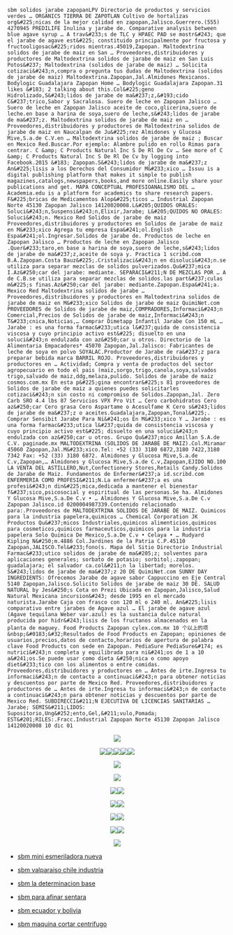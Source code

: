 
```
sbm solidos jarabe zapopanLPV Directorio de productos y servicios verdes … ORGANICS TIERRA DE ZAPOTLAN Cultivo de hortalizas org&#225;nicas de la mejor calidad en zapopan,Jalisco.Guerrero.(555) 4270945 PREDILIFE Inulina y jarabe de. Comparative analysis between blue agave syrup … A trav&#233;s de TLC y HPAEC PAD se mostr&#243; que el jarabe de agave est&#225; constituido principalmente por fructosa y fructooligosac&#225;ridos mientras.45019,Zapopan. Maltodextrina solidos de jarabe de maiz en San … Proveedores,distribuidores y productores de Maltodextrina solidos de jarabe de maiz en San Luis Potos&#237; Maltodextrina (solidos de jarabe de maiz) … Solicita cotizaci&#243;n,compra o pregunta tus dudas de Maltodextrina (solidos de jarabe de maiz) Maltodextrina.Zapopan,Jal.Almidones Mexicanos. Bodylogic Guadalajara Zapopan Home … Bodylogic Guadalajara Zapopan.31 likes &#183; 2 talking about this.Col&#225;geno Hidrolizado,S&#243;lidos de jarabe de ma&#237;z,&#193;cido C&#237;trico,Sabor y Sacralosa. Suero de leche en Zapopan Jalisco … Suero de leche en Zapopan Jalisco aceite de coco,glicerina,suero de leche.en base a harina de soya,suero de leche,s&#243;lidos de jarabe de ma&#237;z. Maltodextrina solidos de jarabe de maiz en … Proveedores,distribuidores y productores de Maltodextrina solidos de jarabe de maiz en Naucalpan de Ju&#225;rez Almidones y Glucosa Mive,S.a.de C.V.en … Maltodextrina solidos de jarabe de maiz ; Buscar en Mexico Red.Buscar.Por ejemplo: Alambre pulido en rollo Rimas para centrar. C &amp; C Products Natural Inc S De Rl De Cv … See more of C &amp; C Products Natural Inc S De Rl De Cv by logging into Facebook.2015 &#183; Zapopan.S&#243;lidos de jarabe de ma&#237;z An&#225;lisis a los Derechos del Consumidor M&#233;xico … Issuu is a digital publishing platform that makes it simple to publish magazines,catalogs,newspapers,books,and more online.Easily share your publications and get. MAPA CONCEPTUAL PROFESIOANALISMO DEL … Academia.edu is a platform for academics to share research papers. F&#225;bricas de Medicamentos Alop&#225;ticos … Industrial Zapopan Norte 45130 Zapopan Jalisco 14120020008.L&#205;QUIDOS ORALES: Soluci&#243;n,Suspensi&#243;n,Elixir,Jarabe; L&#205;QUIDOS NO ORALES: Soluci&#243;n. Mexico Red Solidos de jarabe de maiz Proveedores,distribuidores y productores en Solidos de jarabe de maiz en M&#233;xico Agrega tu empresa Espa&#241;ol.English Espa&#241;ol.Ingresar.Solidos de jarabe de. Productos de leche en Zapopan Jalisco … Productos de leche en Zapopan Jalisco .Quer&#233;taro,en base a harina de soya,suero de leche,s&#243;lidos de jarabe de ma&#237;z,aceite de soya y. Practica 1 scribd.com B.A.Zapopan.Costa Bauz&#225;.Cristalizaci&#243;n en disoluci&#243;n.se utiliza para separar mezclas de solidos pulverizados.Qu&#237;mica I.Az&#250;car del jarabe: mediante. SEPARACI&#211;N DE MEZCLAS POR … A de C.B.se utiliza para separar mezclas de solidos.las part&#237;culas m&#225;s finas.Az&#250;car del jarabe: mediante.Zapopan.Espa&#241;a. Mexico Red Maltodextrina solidos de jarabe … Proveedores,distribuidores y productores en Maltodextrina solidos de jarabe de maiz en M&#233;xico Solidos de jarabe de maiz QuimiNet.com PROVEEDORES de Solidos de jarabe de maiz,COMPRADORES,Informaci&#243;n Comercial,Precios de Solidos de jarabe de maiz,Informaci&#243;n T&#233;cnica,Noticias,… Comprar Dimetapp Infantil Jarabe Con 150 mL … Jarabe : es una forma farmac&#233;utica l&#237;quida de consistencia viscosa y cuyo principio activo est&#225; disuelto en una soluci&#243;n endulzada con az&#250;car u otros. Directorio de la Alimentaria Empacadores* 45070 Zapopan,Jal.Jalisco: Fabricantes de leche de soya en polvo SOYALAC.Productor de Jarabe de ra&#237;z para preparar bebida marca BARRIL ROJO. Proveedores,distribuidores y productores en … Actividad; Compra y venta de productos del sector agropecuario en todo el pais (maiz,sorgo,trigo,canola,soya,salvados trigo,salvado de maiz,ddg,melaza,pulido. Solidos de jarabe de maiz cosmos.com.mx En esta p&#225;gina encontrar&#225;s 81 proveedores de Solidos de jarabe de maiz a quienes puedes solicitarles cotizaci&#243;n sin costo ni compromiso de Solidos.Zapopan,Jal. Zero Carb SRO 4.4 lbs 87 Servicios VPX Pro Vit … Cero carbohidratos Cero az&#250;car Cero grasa Cero Aspartame o Acesulfame K Cero s&#243;lidos de jarabe de ma&#237;z o aceites.Guadalajara,Zapopan,Tonal&#225;. Comprar Sensibit Jarabe Para Ni&#241;os En M&#233;xico Y … Jarabe : es una forma farmac&#233;utica l&#237;quida de consistencia viscosa y cuyo principio activo est&#225; disuelto en una soluci&#243;n endulzada con az&#250;car u otros. Grupo Qu&#237;mico Amillan S.A.de C.V. paginade.mx MALTODEXTRINA (SOLIDOS DE JARABE DE MAIZ).Col.Miramar 45060 Zapopan,Jal.M&#233;xico.Tel: +52 (33) 3180 6872,3180 7422,3180 7342 Fax: +52 (33) 3180 6872. Almidones y Glucosa Mive,S.a.de C.v,Zapopan,… Almidones y Glucosa Mive,S.a.de C.v,Zapopan,EJIDO NO.100 LA VENTA DEL ASTILLERO,Nut,Confectionery Stores,Retails Candy.Solidos de Jarabe de Maiz. Fundamentos de Enfermer&#237;a id.scribd.com ENFERMERIA COMO PROFESI&#211;N.La enfermer&#237;a es una profesi&#243;n din&#225;mica,dedicada a mantener el bienestar f&#237;sico,psicosocial y espiritual de las personas.Se ha. Almidones Y Glucosa Mive,S.a.De C.v • … Almidones Y Glucosa Mive,S.a.De C.v Zapopan Jalisco.id 0200004987339.Contenido relacionado para:.Proveedores de MALTODEXTRINA SOLIDOS DE JARABE DE MAIZ. Quimicos para la industria papelera,quimicos … Chemical Corporation JK Productos Qu&#237;micos Industriales,quimicos alimenticios,quimicos para cosmeticos,quimicos farmaceuticos,quimicos para la industria papelera Solo Quimica De Mexico,S.a.De C.v • Celaya • … Rudyard Kipling N&#250;m.4886 Col.Jardines de la Patria C.P.45110 Zapopan,JALISCO.Tel&#233;fono(s. Mapa del Sitio Directorio Industrial Farmac&#233;utico solidos de jarabe de ma&#205;z; solventes para aplicaciones generales; sorbato de potasio; sorbitol;.zapopan; guadalajara; el salvador ca.col&#211;n la libertad; morelos. S&#243;lidos de jarabe de ma&#237;z 20 DE QuimiNet.com SUNNY DAY INGREDIENTS: Ofrecemos Jarabe de agave sabor Cappuccino en Eje Central 5140 Zapopan,Jalisco.Solicito Solidos de jarabe de maiz 30 DE. SALUD NATURAL by Jes&#250;s Cota on Prezi Ubicada en Zapopan,Jalisco,Salud Natural Mexicana incursion&#243; desde 1995 en el mercado naturista.Jarabe Caja con frasco con 120 ml o 240 ml. An&#225;lisis comparativo entre jarabes de Agave azul … El jarabe de agave azul (Agave tequilana Weber var.azul) es la sustancia dulce natural producida por hidr&#243;lisis de los fructanos almacenados en la planta de maguey. Food Products Zapopan cylex.com.mx 10 个以上的项&nbsp;&#0183;&#32;Resultados de Food Products en Zapopan; opiniones de usuarios,precios,datos de contacto,horarios de apertura de palabra clave Food Products con sede en Zapopan. PediaSure PediaSure&#174; es nutrici&#243;n completa y equilibrada para ni&#241;os de 1 a 10 a&#241;os.Se puede usar como dieta &#250;nica o como apoyo diet&#233;tico con los alimentos o entre comidas. Proveedores,distribuidores y productores en … Antes de irte.Ingresa tu informaci&#243;n de contacto a continuaci&#243;n para obtener noticias y descuentos por parte de Mexico Red. Proveedores,distribuidores y productores de … Antes de irte.Ingresa tu informaci&#243;n de contacto a continuaci&#243;n para obtener noticias y descuentos por parte de Mexico Red. SUBDIRECCI&#211;N EJECUTIVA DE LICENCIAS SANITARIAS … Jarabe; SEMIS&#211;LIDOS: Supositorio,Ung&#252;ento,Gel,&#211;vulo,Pomada; EST&#201;RILES:.Fracc.Industrial Zapopan Norte 45130 Zapopan Jalisco 14120020008 10 dic 01 
```

<div align="center">

<a href="https://es-crusher.shibang-china.com/github&k=sbm+solidos+jarabe+zapopan"><img src="https://static.shibang-china.com/es/crusher/logo.jpg"></a>

<a href="https://es-crusher.shibang-china.com/github&k=sbm+solidos+jarabe+zapopan"><img src="https://static.shibang-china.com/es/crusher/index.jpg"></a><a href="https://es-crusher.shibang-china.com/material.htmlgithub&k=sbm+solidos+jarabe+zapopan"><img src="https://static.shibang-china.com/es/crusher/material.jpg"></a><a href="https://es-crusher.shibang-china.com/application.htmlgithub&k=sbm+solidos+jarabe+zapopan"><img src="https://static.shibang-china.com/es/crusher/application.jpg"></a><a href="https://es-crusher.shibang-china.com/aboutus.htmlgithub&k=sbm+solidos+jarabe+zapopan"><img src="https://static.shibang-china.com/es/crusher/aboutus.jpg"></a><a href="https://es-crusher.shibang-china.com/contact.htmlgithub&k=sbm+solidos+jarabe+zapopan"><img src="https://static.shibang-china.com/es/crusher/contact.jpg"></a>

<a href="https://es-crusher.shibang-china.com/github&k=sbm+solidos+jarabe+zapopan"><img src="https://static.shibang-china.com/es/crusher/banner.jpg"></a>

<a href="https://swt.shibang-china.com/github&k=sbm+solidos+jarabe+zapopan"><img src="https://static.shibang-china.com/es/crusher/text.jpg"></a>

<a href="https://swt.shibang-china.com/github&k=sbm+solidos+jarabe+zapopan"><img src="https://static.shibang-china.com/es/crusher/chat.jpg"></a><a href="https://es-crusher.shibang-china.com/contact.htmlgithub&k=sbm+solidos+jarabe+zapopan"><img src="https://static.shibang-china.com/es/crusher/message.jpg"></a>

<a href="https://es-crusher.shibang-china.com/products/pe.htmlgithub&k=sbm+solidos+jarabe+zapopan"><img src="https://static.shibang-china.com/es/crusher/pe.jpg"></a><a href="https://es-crusher.shibang-china.com/products/pf.htmlgithub&k=sbm+solidos+jarabe+zapopan"><img src="https://static.shibang-china.com/es/crusher/pf.jpg"></a>

<a href="https://es-crusher.shibang-china.com/products/hpt.htmlgithub&k=sbm+solidos+jarabe+zapopan"><img src="https://static.shibang-china.com/es/crusher/hpt.jpg"></a><a href="https://es-crusher.shibang-china.com/products/vsi.htmlgithub&k=sbm+solidos+jarabe+zapopan"><img src="https://static.shibang-china.com/es/crusher/vsi.jpg"></a>

<a href="https://es-crusher.shibang-china.com/products/klv.htmlgithub&k=sbm+solidos+jarabe+zapopan"><img src="https://static.shibang-china.com/es/crusher/klv.jpg"></a><a href="https://es-crusher.shibang-china.com/products/portable.htmlgithub&k=sbm+solidos+jarabe+zapopan"><img src="https://static.shibang-china.com/es/crusher/portable.jpg"></a>

<a href="https://swt.shibang-china.com/github&k=sbm+solidos+jarabe+zapopan"><img src="https://static.shibang-china.com/es/crusher/case.jpg"></a>

</div>


* [sbm mini esmeriladora nueva](sbm%20mini%20esmeriladora%20nueva.md)

* [sbm valparaiso chile industria](sbm%20valparaiso%20chile%20industria.md)

* [sbm la determinacion base](sbm%20la%20determinacion%20base.md)

* [sbm para afinar sentara](sbm%20para%20afinar%20sentara.md)

* [sbm ecuador y bolivia](sbm%20ecuador%20y%20bolivia.md)

* [sbm maquina cortar centrifugo](sbm%20maquina%20cortar%20centrifugo.md)